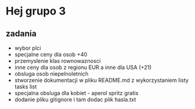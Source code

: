 # Hej grupo 3

## zadania
* wybor plci 
* specjalne ceny dla osob +40 
* przemyslenie klas rownowaznosci
* inne ceny dla osob z regionu EUR a inne dla USA (+21)
* obsluga osob niepelnoletnich 
* stworzenie dokumentacji w pliku README.md z wykorzystaniem listy tasks list
* specjalna obsluga dla kobiet - aperol spritz gratis
* dodanie pliku gitignore i tam dodac plik hasla.txt 


